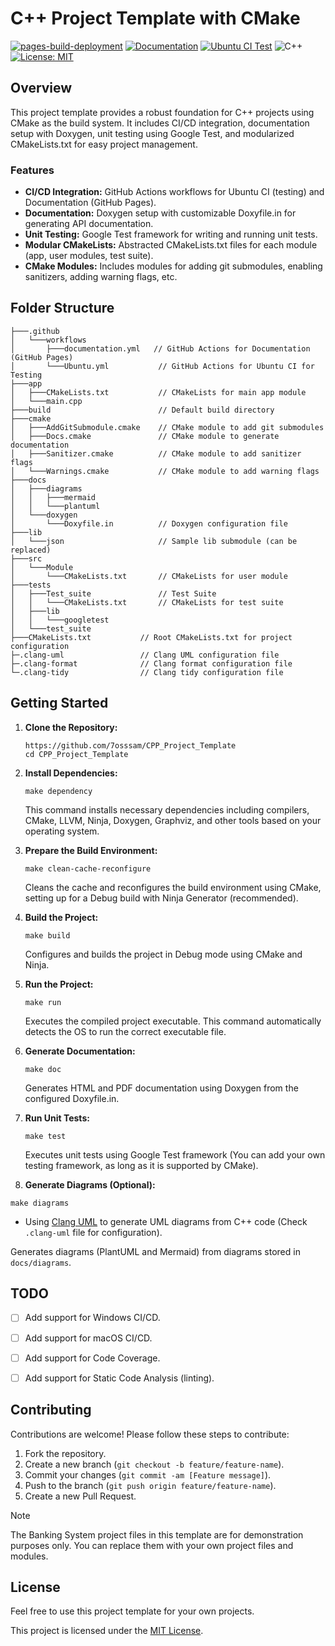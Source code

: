 # C++ Project Template with CMake

[![pages-build-deployment](https://github.com/7osssam/CPP_Project_Template/actions/workflows/pages/pages-build-deployment/badge.svg)](https://github.com/7osssam/CPP_Project_Template/actions/workflows/pages/pages-build-deployment)
[![Documentation](https://github.com/7osssam/CPP_Project_Template/actions/workflows/documentation.yml/badge.svg)](https://github.com/7osssam/CPP_Project_Template/actions/workflows/documentation.yml)
[![Ubuntu CI Test](https://github.com/7osssam/CPP_Project_Template/actions/workflows/Ubuntu.yml/badge.svg)](https://github.com/7osssam/CPP_Project_Template/actions/workflows/Ubuntu.yml)
![C++](https://img.shields.io/badge/c++-%2300599C.svg?style=for-the-badge&logo=c%2B%2B&logoColor=white)
[![License: MIT](https://img.shields.io/badge/License-MIT-yellow.svg)](https://opensource.org/licenses/MIT)
## Overview

This project template provides a robust foundation for C++ projects using CMake as the build system. It includes CI/CD integration, documentation setup with Doxygen, unit testing using Google Test, and modularized CMakeLists.txt for easy project management.

### Features

- **CI/CD Integration:** GitHub Actions workflows for Ubuntu CI (testing) and Documentation (GitHub Pages).
- **Documentation:** Doxygen setup with customizable Doxyfile.in for generating API documentation.
- **Unit Testing:** Google Test framework for writing and running unit tests.
- **Modular CMakeLists:** Abstracted CMakeLists.txt files for each module (app, user modules, test suite).
- **CMake Modules:** Includes modules for adding git submodules, enabling sanitizers, adding warning flags, etc.

## Folder Structure

```
├───.github
│   └───workflows
│       ├───documentation.yml   // GitHub Actions for Documentation (GitHub Pages)
│       └───Ubuntu.yml           // GitHub Actions for Ubuntu CI for Testing
├───app
│   ├───CMakeLists.txt           // CMakeLists for main app module
│   └───main.cpp
├───build                        // Default build directory
├───cmake
│   ├───AddGitSubmodule.cmake    // CMake module to add git submodules
│   ├───Docs.cmake               // CMake module to generate documentation
│   ├───Sanitizer.cmake          // CMake module to add sanitizer flags
│   └───Warnings.cmake           // CMake module to add warning flags
├───docs
│   ├───diagrams
│   │   ├───mermaid
│   │   └───plantuml
│   └───doxygen
│       └───Doxyfile.in          // Doxygen configuration file
├───lib
│   └───json                     // Sample lib submodule (can be replaced)
├───src
│   └───Module
│       └───CMakeLists.txt       // CMakeLists for user module
├───tests
│   ├───Test_suite               // Test Suite
│   │   └───CMakeLists.txt       // CMakeLists for test suite
│   ├───lib
│   │   └───googletest
│   └───test_suite
├───CMakeLists.txt           // Root CMakeLists.txt for project configuration
├─.clang-uml 				 // Clang UML configuration file
├─.clang-format 			 // Clang format configuration file
└─.clang-tidy 				 // Clang tidy configuration file
```

## Getting Started

1. **Clone the Repository:**
   ```
   https://github.com/7osssam/CPP_Project_Template
   cd CPP_Project_Template
   ```

2. **Install Dependencies:**
   ```
   make dependency
   ```

   This command installs necessary dependencies including compilers, CMake, LLVM, Ninja, Doxygen, Graphviz, and other tools based on your operating system.

3. **Prepare the Build Environment:**
   ```
   make clean-cache-reconfigure
   ```

   Cleans the cache and reconfigures the build environment using CMake, setting up for a Debug build with Ninja Generator (recommended).

4. **Build the Project:**
   ```
   make build
   ```

   Configures and builds the project in Debug mode using CMake and Ninja.

5. **Run the Project:**
   ```
   make run
   ```

   Executes the compiled project executable. This command automatically detects the OS to run the correct executable file.

6. **Generate Documentation:**
   ```
   make doc
   ```

   Generates HTML and PDF documentation using Doxygen from the configured Doxyfile.in.

7. **Run Unit Tests:**
   ```
   make test
   ```

   Executes unit tests using Google Test framework (You can add your own testing framework, as long as it is supported by CMake).

8. **Generate Diagrams (Optional):**
<!-- https://clang-uml.github.io -->

   ```
   make diagrams
   ```
   -  Using [Clang UML](https://clang-uml.github.io) to generate UML diagrams from C++ code (Check `.clang-uml` file for configuration).

   Generates diagrams (PlantUML and Mermaid) from diagrams stored in `docs/diagrams`.

## TODO
- [ ] Add support for Windows CI/CD.
- [ ] Add support for macOS CI/CD.
- [ ] Add support for Code Coverage.
- [ ] Add support for Static Code Analysis (linting).


## Contributing

Contributions are welcome! Please follow these steps to contribute:

1. Fork the repository.
2. Create a new branch (`git checkout -b feature/feature-name`).
3. Commit your changes (`git commit -am [Feature message]`).
4. Push to the branch (`git push origin feature/feature-name`).
5. Create a new Pull Request.

<!-- callout -->
> [!NOTE]  
> The Banking System project files in this template are for demonstration purposes only. You can replace them with your own project files and modules.


## License
Feel free to use this project template for your own projects.

This project is licensed under the [MIT License](LICENSE).
